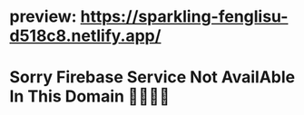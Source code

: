 # preview: https://sparkling-fenglisu-d518c8.netlify.app/

# Sorry Firebase Service Not AvailAble In This Domain 🥲🥲🥲🥲
